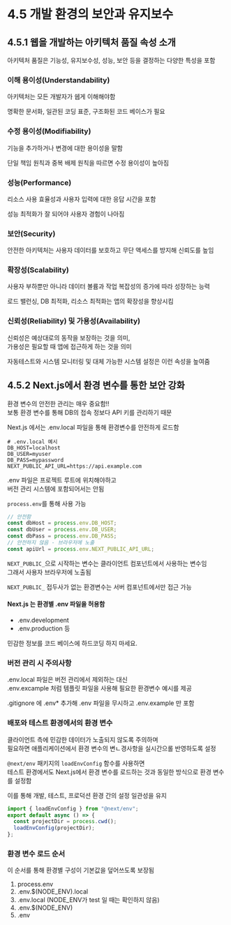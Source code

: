 ﻿# 4.5 개발 환경의 보안과 유지보수

## 4.5.1 웹을 개발하는 아키텍처 품질 속성 소개

아키텍처 품질은 기능성, 유지보수성, 성능, 보안 등을 결정하는 다양한 특성을 포함

### 이해 용이성(Understandability)

아키텍처는 모든 개발자가 쉡게 이해해야함

명확한 문서화, 일관된 코딩 표준, 구조화된 코드 베이스가 필요

### 수정 용이성(Modifiability)

기능을 추가하거나 변경에 대한 용이성을 말함

단일 책임 원칙과 중복 배제 원칙을 따르면 수정 용이성이 높아짐

### 성능(Performance)

리소스 사용 효율성과 사용자 입력에 대한 응답 시간을 포함

성능 최적화가 잘 되어야 사용자 경험이 나아짐

### 보안(Security)

안전한 아키텍처는 사용자 데이터를 보호하고 무단 액세스를 방지해 신뢰도를 높임

### 확장성(Scalability)

사용자 부하뿐만 아니라 데이터 볼륨과 작업 복잡성의 증가에 따라 성장하는 능력

로드 밸런싱, DB 최적화, 리소스 최적화는 앱의 확장성을 향상시킴

### 신뢰성(Reliability) 및 가용성(Availability)

신뢰성은 예상대로의 동작을 보장하는 것을 의미,<br>
가용성은 필요할 때 앱에 접근하게 하는 것을 의미

자동테스트와 시스템 모니터링 및 대체 가능한 시스템 설정은 이런 속성을 높여줌

## 4.5.2 Next.js에서 환경 변수를 통한 보안 강화

환경 변수의 안전한 관리는 매우 중요함!!<br>
보통 환경 변수를 통해 DB의 접속 정보다 API 키를 관리하기 때문

Next.js 에서는 .env.local 파일을 통해 환경변수를 안전하게 로드함

```
# .env.local 예시
DB_HOST=localhost
DB_USER=myuser
DB_PASS=mypassword
NEXT_PUBLIC_API_URL=https://api.example.com
```

.env 파일은 프로젝트 루트에 위치해야하고 <br>
버전 관리 시스템에 포함되어서는 안됨

`process.env`를 통해 사용 가능

```js
// 안전함
const dbHost = process.env.DB_HOST;
const dbUser = process.env.DB_USER;
const dbPass = process.env.DB_PASS;
// 안전하지 않음 - 브라우저에 노출
const apiUrl = process.env.NEXT_PUBLIC_API_URL;
```

`NEXT_PUBLIC_`으로 시작하는 변수는 클라이언트 컴포넌트에서 사용하는 변수임<br>
그래서 사용자 브라우저에 노출됨

`NEXT_PUBLIC_` 접두사가 없는 환경변수는 서버 컴포넌트에서만 접근 가능

#### Next.js 는 환경별 .env 파일을 허용함

- .env.development
- .env.production 등

민감한 정보를 코드 베이스에 하드코딩 하지 마세요.

### 버전 관리 시 주의사항

.env.local 파일은 버전 관리에서 제외하는 대신<br>
.env.excample 처럼 템플릿 파일을 사용해 필요한 환경변수 예시를 제공

.gitignore 에 .env\* 추가해 .env 파일을 무시하고 .env.example 만 포함

### 배포와 테스트 환경에서의 환경 변수

클라이언트 측에 민감한 데이터가 노출되지 않도록 주의하며<br>
필요하면 애플리케이션에서 환경 변수의 변ㄴ경사항을 실시간으롤 반영하도록 설정

`@next/env` 패키지의 `loadEnvConfig` 함수를 사용하면<br>
테스트 환경에서도 Next.js에서 환경 변수를 로드하는 것과 동일한 방식으로 환경 변수를 설정함

이를 통해 개발, 테스트, 프로덕션 환경 간의 설정 일관성을 유지

```js
import { loadEnvConfig } from "@next/env";
export default async () => {
  const projectDir = process.cwd();
  loadEnvConfig(projectDir);
};
```

### 환경 변수 로드 순서

이 순서를 통해 환경별 구성이 기본값을 덮어쓰도록 보장됨

1. process.env
2. .env.$(NODE_ENV).local
3. .env.local (NODE_ENV가 test 일 때는 확인하지 않음)
4. .env.$(NODE_ENV)
5. .env
